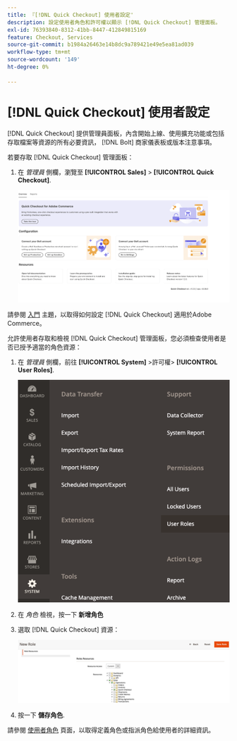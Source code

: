 ```yaml
---
title: 『[!DNL Quick Checkout] 使用者設定'
description: 設定使用者角色和許可權以顯示 [!DNL Quick Checkout] 管理面板。
exl-id: 76393840-8312-41bb-8447-412849815169
feature: Checkout, Services
source-git-commit: b1984a26463e14b8dc9a789421e49e5ea81ad039
workflow-type: tm+mt
source-wordcount: '149'
ht-degree: 0%

---
```


# [!DNL Quick Checkout] 使用者設定

[!DNL Quick Checkout] 提供管理員面板，內含開始上線、使用擴充功能或包括存取檔案等資源的所有必要資訊， [!DNL Bolt] 商家儀表板或版本注意事項。

若要存取 [!DNL Quick Checkout] 管理面板：

1. 在 _管理員_ 側欄，瀏覽至 **[!UICONTROL Sales]** > **[!UICONTROL Quick Checkout]**.

   ![功能表快速簽出](assets/overview-admin-panel.png)

請參閱 [入門](../quick-checkout/onboarding.md) 主題，以取得如何設定 [!DNL Quick Checkout] 適用於Adobe Commerce。

允許使用者存取和檢視 [!DNL Quick Checkout] 管理面板，您必須檢查使用者是否已授予適當的角色資源：

1. 在 _管理員_ 側欄，前往 **[!UICONTROL System]** >許可權> **[!UICONTROL User Roles]**.

   ![使用者角色](assets/user-roles-small.png)

1. 在 _角色_ 檢視，按一下 **新增角色**
1. 選取 [!DNL Quick Checkout] 資源：

   ![Quick Checkout角色和許可權](assets/role-resource-quick-checkout.png)

1. 按一下 **儲存角色**.

請參閱 [使用者角色](https://docs.magento.com/user-guide/system/permissions-user-roles.html) 頁面，以取得定義角色或指派角色給使用者的詳細資訊。
